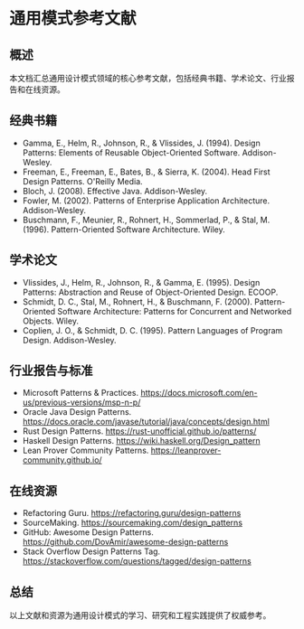 # 通用模式参考文献

## 概述

本文档汇总通用设计模式领域的核心参考文献，包括经典书籍、学术论文、行业报告和在线资源。

## 经典书籍

- Gamma, E., Helm, R., Johnson, R., & Vlissides, J. (1994). Design Patterns: Elements of Reusable Object-Oriented Software. Addison-Wesley.
- Freeman, E., Freeman, E., Bates, B., & Sierra, K. (2004). Head First Design Patterns. O'Reilly Media.
- Bloch, J. (2008). Effective Java. Addison-Wesley.
- Fowler, M. (2002). Patterns of Enterprise Application Architecture. Addison-Wesley.
- Buschmann, F., Meunier, R., Rohnert, H., Sommerlad, P., & Stal, M. (1996). Pattern-Oriented Software Architecture. Wiley.

## 学术论文

- Vlissides, J., Helm, R., Johnson, R., & Gamma, E. (1995). Design Patterns: Abstraction and Reuse of Object-Oriented Design. ECOOP.
- Schmidt, D. C., Stal, M., Rohnert, H., & Buschmann, F. (2000). Pattern-Oriented Software Architecture: Patterns for Concurrent and Networked Objects. Wiley.
- Coplien, J. O., & Schmidt, D. C. (1995). Pattern Languages of Program Design. Addison-Wesley.

## 行业报告与标准

- Microsoft Patterns & Practices. <https://docs.microsoft.com/en-us/previous-versions/msp-n-p/>
- Oracle Java Design Patterns. <https://docs.oracle.com/javase/tutorial/java/concepts/design.html>
- Rust Design Patterns. <https://rust-unofficial.github.io/patterns/>
- Haskell Design Patterns. <https://wiki.haskell.org/Design_pattern>
- Lean Prover Community Patterns. <https://leanprover-community.github.io/>

## 在线资源

- Refactoring Guru. <https://refactoring.guru/design-patterns>
- SourceMaking. <https://sourcemaking.com/design_patterns>
- GitHub: Awesome Design Patterns. <https://github.com/DovAmir/awesome-design-patterns>
- Stack Overflow Design Patterns Tag. <https://stackoverflow.com/questions/tagged/design-patterns>

## 总结

以上文献和资源为通用设计模式的学习、研究和工程实践提供了权威参考。
